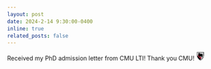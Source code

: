 ```yaml
---
layout: post
date: 2024-2-14 9:30:00-0400
inline: true
related_posts: false
---
```


Received my PhD admission letter from CMU LTI! Thank you CMU! <img src="/assets/img/CMU_log.jpeg" alt="logo" width="20"/>